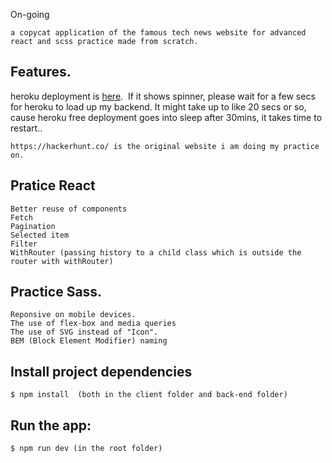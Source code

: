 On-going

```
a copycat application of the famous tech news website for advanced react and scss practice made from scratch.
```

## Features.

heroku deployment is [here](https://enigmatic-bayou-10661.herokuapp.com).  If it shows spinner, please wait for a few secs for heroku to load up my backend. It might take up to like 20 secs or so, cause heroku free deployment goes into sleep after 30mins, it takes time to restart..

```
https://hackerhunt.co/ is the original website i am doing my practice on.
```

## Pratice React
```
Better reuse of components
Fetch
Pagination
Selected item
Filter
WithRouter (passing history to a child class which is outside the router with withRouter)
```

## Practice Sass.
```
Reponsive on mobile devices.
The use of flex-box and media queries
The use of SVG instead of "Icon".
BEM (Block Element Modifier) naming
```


## Install project dependencies
```
$ npm install  (both in the client folder and back-end folder)
```
## Run the app:
```
$ npm run dev (in the root folder)
```
